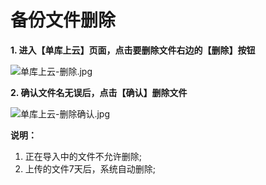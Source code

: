 # **备份文件删除**

**1. 进入【单库上云】页面，点击要删除文件右边的【删除】按钮**

![单库上云-删除.jpg](https://img1.jcloudcs.com/cms/cef597d5-518d-4b87-9bd0-ca55c1545d9f20171225154832.jpg)

**2. 确认文件名无误后，点击【确认】删除文件**

![单库上云-删除确认.jpg](https://img1.jcloudcs.com/cms/777114ae-b310-4326-80fd-14c7461892ef20171225155209.jpg)

**说明：**
1) 正在导入中的文件不允许删除;
2) 上传的文件7天后，系统自动删除;